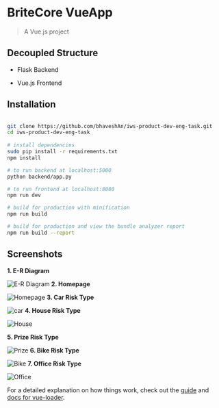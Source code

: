# BriteCore VueApp

> A Vue.js project

## Decoupled Structure

- Flask Backend

- Vue.js Frontend

## Installation
 
``` bash

git clone https://github.com/bhaveshAn/iws-product-dev-eng-task.git
cd iws-product-dev-eng-task
 
# install dependencies
sudo pip install -r requirements.txt
npm install

# to run backend at localhost:5000
python backend/app.py

# to run frontend at localhost:8080
npm run dev

# build for production with minification
npm run build

# build for production and view the bundle analyzer report
npm run build --report
```
## Screenshots

**1. E-R Diagram**

![E-R Diagram](https://image.ibb.co/ePKKWH/E_R_diagram.png)
**2. Homepage**

![Homepage](https://image.ibb.co/d184Fc/homepage.png)
**3. Car Risk Type**

![car](https://image.ibb.co/iUhpWH/car.png)
**4. House Risk Type**

![House](https://image.ibb.co/cN7v5c/house.png)

**5. Prize Risk Type**

![Prize](https://image.ibb.co/bJhZyx/prize.png)
**6. Bike Risk Type**

![Bike](https://image.ibb.co/mr7jyx/bike.png)
**7. Office Risk Type**

![Office](https://image.ibb.co/bXFq5c/office.png)

For a detailed explanation on how things work, check out the [guide](http://vuejs-templates.github.io/webpack/) and [docs for vue-loader](http://vuejs.github.io/vue-loader).
